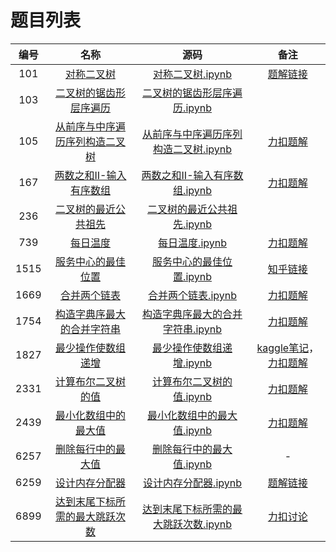 # 题目列表

| 编号   |   名称  |  源码  | 备注  |
| :---:  | :---:  | :----: | :---:|
| 101 | [对称二叉树](https://leetcode.cn/problems/symmetric-tree/) | [对称二叉树.ipynb](101.对称二叉树.ipynb) | [题解链接](https://leetcode.cn/problems/symmetric-tree/solution/-by-algviz-kba5/) |
| 103 | [二叉树的锯齿形层序遍历](https://leetcode.cn/problems/binary-tree-zigzag-level-order-traversal/) | [二叉树的锯齿形层序遍历.ipynb](103.二叉树的锯齿形层序遍历.ipynb) | |
| 105 | [从前序与中序遍历序列构造二叉树](https://leetcode.cn/problems/construct-binary-tree-from-preorder-and-inorder-traversal/) | [从前序与中序遍历序列构造二叉树.ipynb](105.从前序与中序遍历序列构造二叉树.ipynb) | [力扣题解](https://leetcode.cn/problems/construct-binary-tree-from-preorder-and-inorder-traversal/solution/-by-algviz-qgjr/) |
| 167 | [两数之和II-输入有序数组](https://leetcode.cn/problems/two-sum-ii-input-array-is-sorted/) | [两数之和II-输入有序数组.ipynb](167.两数之和II-输入有序数组.ipynb) | [力扣题解](https://leetcode.cn/problems/two-sum-ii-input-array-is-sorted/solution/167liang-shu-zhi-he-ii-shu-ru-you-xu-shu-ofi4/) |
| 236 | [二叉树的最近公共祖先](https://leetcode.cn/problems/lowest-common-ancestor-of-a-binary-tree/) | [二叉树的最近公共祖先.ipynb](236.二叉树的最近公共祖先.ipynb) | |
| 739 | [每日温度](https://leetcode.cn/problems/daily-temperatures/) | [每日温度.ipynb](739.每日温度.ipynb) | [力扣题解](https://leetcode.cn/problems/daily-temperatures/solution/dan-diao-zhan-by-algviz-ecc3/) |
| 1515 | [服务中心的最佳位置](https://leetcode.cn/problems/best-position-for-a-service-centre/) | [服务中心的最佳位置.ipynb](1515.服务中心的最佳位置.ipynb) | [知乎链接](https://zhuanlan.zhihu.com/p/642315640) |
| 1669 | [合并两个链表](https://leetcode.cn/problems/merge-in-between-linked-lists/) | [合并两个链表.ipynb](1669.合并两个链表.ipynb) | [力扣题解](https://leetcode.cn/problems/merge-in-between-linked-lists/solution/1669he-bing-liang-ge-lian-biao-by-algviz-m98o/) |
| 1754 | [构造字典序最大的合并字符串](https://leetcode.cn/problems/largest-merge-of-two-strings/) | [构造字典序最大的合并字符串.ipynb](1754.构造字典序最大的合并字符串.ipynb) | [力扣题解](https://leetcode.cn/problems/largest-merge-of-two-strings/solution/by-algviz-b26o/) |
| 1827 | [最少操作使数组递增](https://leetcode.cn/problems/minimum-operations-to-make-the-array-increasing/) | [最少操作使数组递增.ipynb](1827.最少操作使数组递增.ipynb) | [kaggle笔记](https://www.kaggle.com/algviz/1827-minimum-operations-to-make-the-array-increase)，[力扣题解](https://leetcode.cn/problems/minimum-operations-to-make-the-array-increasing/solution/by-algviz-3b6s/) |
| 2331 | [计算布尔二叉树的值](https://leetcode.cn/problems/evaluate-boolean-binary-tree/) | [计算布尔二叉树的值.ipynb](2331.计算布尔二叉树的值.ipynb) | [力扣题解](https://leetcode.cn/problems/evaluate-boolean-binary-tree/solution/2331ji-suan-bu-er-er-cha-shu-de-zhi-dong-veq4/) |
| 2439 | [最小化数组中的最大值](https://leetcode.cn/problems/minimize-maximum-of-array/) | [最小化数组中的最大值.ipynb](2439.最小化数组中的最大值.ipynb) | [力扣题解](https://leetcode.cn/problems/minimize-maximum-of-array/solution/er-fen-by-algviz-9xj3/) |
| 6257 | [删除每行中的最大值](https://leetcode.cn/contest/weekly-contest-323/problems/delete-greatest-value-in-each-row/) | [删除每行中的最大值.ipynb](6257.删除每行中的最大值.ipynb) | - |
| 6259 | [设计内存分配器](https://leetcode.cn/contest/weekly-contest-323/problems/design-memory-allocator/) | [设计内存分配器.ipynb](6259.设计内存分配器.ipynb) | [题解链接](https://leetcode.cn/problems/design-memory-allocator/solution/python-dong-hua-mo-ni-by-algviz-dy5y/) |
| 6899 | [达到末尾下标所需的最大跳跃次数](https://leetcode.cn/contest/weekly-contest-353/problems/maximum-number-of-jumps-to-reach-the-last-index/) | [达到末尾下标所需的最大跳跃次数.ipynb](6899.达到末尾下标所需的最大跳跃次数.ipynb) | [力扣讨论](https://leetcode.cn/circle/discuss/izfEyo/) |

